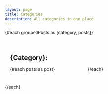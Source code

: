 ```yaml
---
layout: page
title: Categories
description: All categories in one place
---
```


<script context="module">
  export const load = async ({ stuff }) => {
    const { posts } = stuff;

    // https://dmitripavlutin.com/javascript-array-group/
    const groupByCategory = posts.reduce((group, post) => {
      const { categories } = post;
      for (let category of categories) {
        group[category] = group[category] ?? [];
        group[category].push(post);
      }
      return group;
    }, {});

    const groupedPosts = Object.entries(groupByCategory);

    return {
      props: {
        groupedPosts,
      },
    };
  };
</script>

<script>
  import PostItem from "$lib/components/PostItem.svelte";
  export let groupedPosts;
</script>

{#each groupedPosts as [category, posts]}

  <div class="category-container">
    <h2>{category}:</h2>
    <div class="grid">
      {#each posts as post}
        <PostItem {post} />
      {/each}
    </div>
  </div>
{/each}

<style>
  .category-container {
    border: 1px solid var(--bg-light);
    padding: 1rem;
    margin-bottom: 1.5rem;
  }
  .grid {
    display: grid;
    grid-template-columns: 1fr 1fr;
    grid-gap: 2rem;
  }
  h2 {
    text-transform: capitalize;
  }

  @media screen and (max-width: 600px) {
    .grid {
      grid-template-columns: 1fr;
    }
  }
</style>
